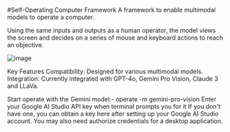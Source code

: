 
#Self-Operating Computer Framework
A framework to enable multimodal models to operate a computer.

Using the same inputs and outputs as a human operator, the model views the screen and decides on a series of mouse and keyboard actions to reach an objective.

![image](https://github.com/user-attachments/assets/5da12ecf-e836-4485-82e5-a5aeca764373)

Key Features
Compatibility: Designed for various multimodal models.
Integration: Currently integrated with GPT-4o, Gemini Pro Vision, Claude 3 and LLaVa.

Start operate with the Gemini model:-
operate -m gemini-pro-vision
Enter your Google AI Studio API key when terminal prompts you for it If you don't have one, you can obtain a key here after setting up your Google AI Studio account. You may also need authorize credentials for a desktop application.
